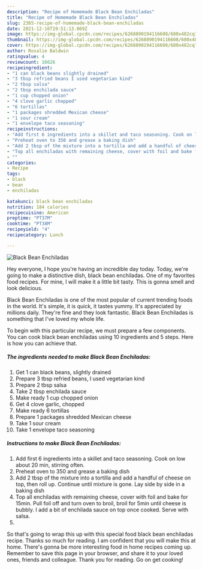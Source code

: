 ```yaml
---
description: "Recipe of Homemade Black Bean Enchiladas"
title: "Recipe of Homemade Black Bean Enchiladas"
slug: 2365-recipe-of-homemade-black-bean-enchiladas
date: 2021-12-16T19:51:13.069Z
image: https://img-global.cpcdn.com/recipes/6268890194116608/680x482cq70/black-bean-enchiladas-recipe-main-photo.jpg
thumbnail: https://img-global.cpcdn.com/recipes/6268890194116608/680x482cq70/black-bean-enchiladas-recipe-main-photo.jpg
cover: https://img-global.cpcdn.com/recipes/6268890194116608/680x482cq70/black-bean-enchiladas-recipe-main-photo.jpg
author: Rosalie Baldwin
ratingvalue: 4
reviewcount: 16626
recipeingredient:
- "1 can black beans slightly drained"
- "3 tbsp refried beans I used vegetarian kind"
- "2 tbsp salsa"
- "2 tbsp enchilada sauce"
- "1 cup chopped onion"
- "4 clove garlic chopped"
- "6 tortillas"
- "1 packages shredded Mexican cheese"
- "1 sour cream"
- "1 envelope taco seasoning"
recipeinstructions:
- "Add first 6 ingredients into a skillet and taco seasoning. Cook on low about 20 min, stirring often."
- "Preheat oven to 350 and grease a baking dish"
- "Add 2 tbsp of the mixture into a tortilla and add a handful of cheese on top, then roll up. Continue until mixture is gone. Lay side by side in a baking dish"
- "Top all enchiladas with remaining cheese, cover with foil and bake for 15min. Pull foil off and turn oven to broil, broil for 5min until cheese is bubbly. I add a bit of enchilada sauce on top once cooked. Serve with salsa."
- ""
categories:
- Recipe
tags:
- black
- bean
- enchiladas

katakunci: black bean enchiladas 
nutrition: 184 calories
recipecuisine: American
preptime: "PT37M"
cooktime: "PT38M"
recipeyield: "4"
recipecategory: Lunch

---
```



![Black Bean Enchiladas](https://img-global.cpcdn.com/recipes/6268890194116608/680x482cq70/black-bean-enchiladas-recipe-main-photo.jpg)

Hey everyone, I hope you're having an incredible day today. Today, we're going to make a distinctive dish, black bean enchiladas. One of my favorites food recipes. For mine, I will make it a little bit tasty. This is gonna smell and look delicious.

Black Bean Enchiladas is one of the most popular of current trending foods in the world. It's simple, it is quick, it tastes yummy. It's appreciated by millions daily. They're fine and they look fantastic. Black Bean Enchiladas is something that I've loved my whole life.




To begin with this particular recipe, we must prepare a few components. You can cook black bean enchiladas using 10 ingredients and 5 steps. Here is how you can achieve that.

<!--inarticleads1-->

##### The ingredients needed to make Black Bean Enchiladas:

1. Get 1 can black beans, slightly drained
1. Prepare 3 tbsp refried beans, I used vegetarian kind
1. Prepare 2 tbsp salsa
1. Take 2 tbsp enchilada sauce
1. Make ready 1 cup chopped onion
1. Get 4 clove garlic, chopped
1. Make ready 6 tortillas
1. Prepare 1 packages shredded Mexican cheese
1. Take 1 sour cream
1. Take 1 envelope taco seasoning




<!--inarticleads2-->

##### Instructions to make Black Bean Enchiladas:

1. Add first 6 ingredients into a skillet and taco seasoning. Cook on low about 20 min, stirring often.
1. Preheat oven to 350 and grease a baking dish
1. Add 2 tbsp of the mixture into a tortilla and add a handful of cheese on top, then roll up. Continue until mixture is gone. Lay side by side in a baking dish
1. Top all enchiladas with remaining cheese, cover with foil and bake for 15min. Pull foil off and turn oven to broil, broil for 5min until cheese is bubbly. I add a bit of enchilada sauce on top once cooked. Serve with salsa.
1. 




So that's going to wrap this up with this special food black bean enchiladas recipe. Thanks so much for reading. I am confident that you will make this at home. There's gonna be more interesting food in home recipes coming up. Remember to save this page in your browser, and share it to your loved ones, friends and colleague. Thank you for reading. Go on get cooking!

